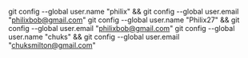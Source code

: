 git config --global user.name "philix" && git config --global user.email "philixbob@gmail.com"
git config --global user.name "Philix27" && git config --global user.email "philixbob@gmail.com"
git config --global user.name "chuks" && git config --global user.email "chuksmilton@gmail.com"

